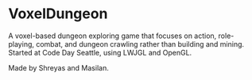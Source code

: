 VoxelDungeon
============

A voxel-based dungeon exploring game that focuses on action, role-playing, combat, and dungeon crawling rather than building and mining. Started at Code Day Seattle, using LWJGL and OpenGL.


Made by Shreyas and Masilan.
